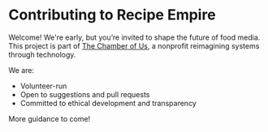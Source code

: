 # Contributing to Recipe Empire

Welcome! We're early, but you’re invited to shape the future of food media.  
This project is part of [The Chamber of Us](https://thechamberofus.org), a nonprofit reimagining systems through technology.

We are:
- Volunteer-run
- Open to suggestions and pull requests
- Committed to ethical development and transparency

More guidance to come!
